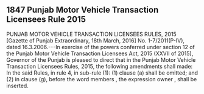 ## 1847 Punjab Motor Vehicle Transaction Licensees Rule 2015
 
PUNJAB MOTOR VEHICLE TRANSACTION LICENSEES RULES, 2015
[Gazette of Punjab Extraordinary, 18th March, 2016]
No. 1-7/2011(P-IV), dated 16.3.2006.---In exercise of the powers conferred under section 12 of the Punjab Motor Vehicle Transaction Licensees Act, 2015 (XXVII of 2015), Governor of the Punjab is pleased to direct that in the Punjab Motor Vehicle Transaction Licensees Rules, 2015, the following amendments shall made:
In the said Rules, in rule 4, in sub-rule (1):
(1) clause (a) shall be omitted; and
(2) in clause (g), before the word members , the expression owner , shall be inserted.

